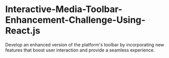 # Interactive-Media-Toolbar-Enhancement-Challenge-Using-React.js
Develop an enhanced version of the platform's toolbar by incorporating new features that boost user interaction and provide a seamless experience.

